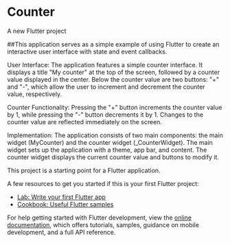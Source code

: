 # Counter

A new Flutter project

##This application serves as a simple example of using Flutter to create an interactive user interface with state and event callbacks.

User Interface: The application features a simple counter interface. It displays a title "My counter" at the top of the screen, followed by a counter value displayed in the center. Below the counter value are two buttons: "+" and "-", which allow the user to increment and decrement the counter value, respectively.

Counter Functionality: Pressing the "+" button increments the counter value by 1, while pressing the "-" button decrements it by 1. Changes to the counter value are reflected immediately on the screen.

Implementation: The application consists of two main components: the main widget (MyCounter) and the counter widget (_CounterWidget). The main widget sets up the application with a theme, app bar, and content. The counter widget displays the current counter value and buttons to modify it.







This project is a starting point for a Flutter application.

A few resources to get you started if this is your first Flutter project:

- [Lab: Write your first Flutter app](https://docs.flutter.dev/get-started/codelab)
- [Cookbook: Useful Flutter samples](https://docs.flutter.dev/cookbook)

For help getting started with Flutter development, view the
[online documentation](https://docs.flutter.dev/), which offers tutorials,
samples, guidance on mobile development, and a full API reference.
